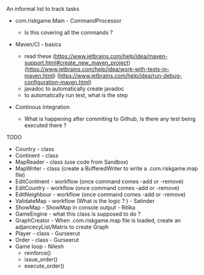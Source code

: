 


An informal list to track tasks

+ com.riskgame.Main - CommandProcessor 
  - Is this covering all the commands ? 
+ Maven/CI - basics 
  - read these
    (https://www.jetbrains.com/help/idea/maven-support.html#create_new_maven_project)
    (https://www.jetbrains.com/help/idea/work-with-tests-in-maven.html)
    (https://www.jetbrains.com/help/idea/run-debug-configuration-maven.html)
  - javadoc to automatically create javadoc
  - to automatically run test, what is the step
    
+ Continous Integration
  - What is happening after commiting to Github, Is there any test being executed there ? 

TODO
+ Country - class
+ Continent - class  
+ MapReader - class (use code from Sandbox)
+ MapWriter  - class (create a BufferedWriter to write a .com.riskgame.map file)
+ EditContinent - workflow (once command comes -add or -remove)
+ EditCountry - workflow  (once command comes -add or -remove)
+ EditNeighbour - workflow (once command comes -add or -remove)
+ ValidateMap - workflow  (What is the logic ? ) - Satinder
+ ShowMap - ShowMap in console output - Ritika
+ GameEngine - what this class is supposed to do ? 
+ GraphCreator - When .com.riskgame.map file is loaded, create an adjancecyList/Matrix to create Graph
+ Player - class - Gurseerut
+ Order - class - Gurseerut
+ Game loop - Nilesh
    - reinforce()
    - issue_order()
    - execute_order()
    
